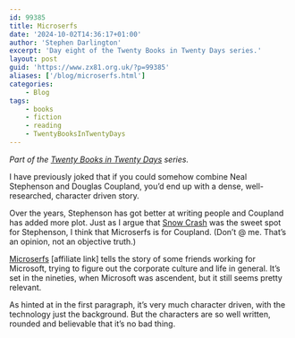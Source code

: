 ```yaml
---
id: 99385
title: Microserfs
date: '2024-10-02T14:36:17+01:00'
author: 'Stephen Darlington'
excerpt: 'Day eight of the Twenty Books in Twenty Days series.'
layout: post
guid: 'https://www.zx81.org.uk/?p=99385'
aliases: ['/blog/microserfs.html']
categories:
    - Blog
tags:
    - books
    - fiction
    - reading
    - TwentyBooksInTwentyDays
---
```


*Part of the [Twenty Books in Twenty Days](/blog/twenty-books.html) series.*

I have previously joked that if you could somehow combine Neal Stephenson and Douglas Coupland, you’d end up with a dense, well-researched, character driven story.

Over the years, Stephenson has got better at writing people and Coupland has added more plot. Just as I argue that [Snow Crash](/blog/snow-crash.html) was the sweet spot for Stephenson, I think that Microserfs is for Coupland. (Don’t @ me. That’s an opinion, not an objective truth.)

[Microserfs](https://amzn.to/3BpJQLR) \[affiliate link\] tells the story of some friends working for Microsoft, trying to figure out the corporate culture and life in general. It’s set in the nineties, when Microsoft was ascendent, but it still seems pretty relevant.

As hinted at in the first paragraph, it’s very much character driven, with the technology just the background. But the characters are so well written, rounded and believable that it’s no bad thing.